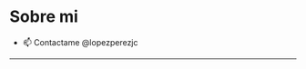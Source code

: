 # Sobre mi
- 📫 Contactame @lopezperezjc
***

<!---
LopezPerezJC/LopezPerezJC is a ✨ special ✨ repository because its `README.md` (this file) appears on your GitHub profile.
You can click the Preview link to take a look at your changes.
--->
